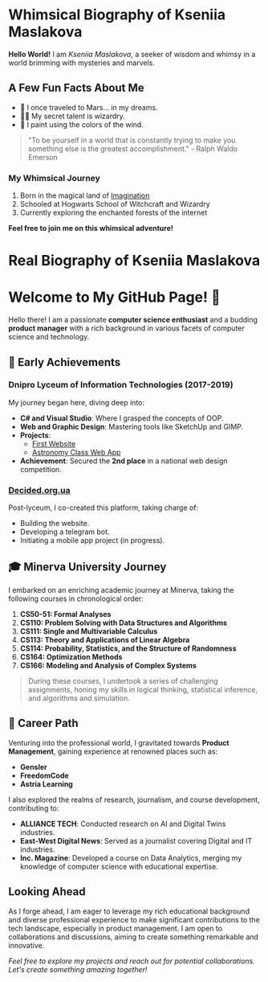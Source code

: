 # Whimsical Biography of Kseniia Maslakova

**Hello World!** I am *Kseniia Maslakova*, a seeker of wisdom and whimsy in a world brimming with mysteries and marvels.

## A Few Fun Facts About Me

- 🚀 I once traveled to Mars... in my dreams.
- 🧙‍♂️ My secret talent is wizardry.
- 🎨 I paint using the colors of the wind.

> "To be yourself in a world that is constantly trying to make you something else is the greatest accomplishment." - Ralph Waldo Emerson

### My Whimsical Journey

1. Born in the magical land of [Imagination](https://www.imagination.com/)
2. Schooled at Hogwarts School of Witchcraft and Wizardry
3. Currently exploring the enchanted forests of the internet

**Feel free to join me on this whimsical adventure!**

# Real Biography of Kseniia Maslakova

# Welcome to My GitHub Page! 👋

Hello there! I am a passionate **computer science enthusiast** and a budding **product manager** with a rich background in various facets of computer science and technology.

## 🌟 **Early Achievements**

### **Dnipro Lyceum of Information Technologies (2017-2019)**
My journey began here, diving deep into:
- **C# and Visual Studio**: Where I grasped the concepts of OOP.
- **Web and Graphic Design**: Mastering tools like SketchUp and GIMP.
- **Projects**:
  - [First Website](https://kseniamaslakova.github.io/)
  - [Astronomy Class Web App](https://drive.google.com/drive/folders/1yr_4HooHum3bWH7GK5ok7M68SKLUZXXH)
- **Achievement**: Secured the **2nd place** in a national web design competition.

### **[Decided.org.ua](https://decided.org.ua/)**
Post-lyceum, I co-created this platform, taking charge of:
- Building the website.
- Developing a telegram bot.
- Initiating a mobile app project (in progress).

## 🎓 **Minerva University Journey**

I embarked on an enriching academic journey at Minerva, taking the following courses in chronological order:

1. **CS50-51: Formal Analyses**
2. **CS110: Problem Solving with Data Structures and Algorithms**
3. **CS111: Single and Multivariable Calculus**
4. **CS113: Theory and Applications of Linear Algebra**
5. **CS114: Probability, Statistics, and the Structure of Randomness**
6. **CS164: Optimization Methods**
7. **CS166: Modeling and Analysis of Complex Systems**

> During these courses, I undertook a series of challenging assignments, honing my skills in logical thinking, statistical inference, and algorithms and simulation.

## 🚀 **Career Path**

Venturing into the professional world, I gravitated towards **Product Management**, gaining experience at renowned places such as:

- **Gensler**
- **FreedomCode**
- **Astria Learning**

I also explored the realms of research, journalism, and course development, contributing to:

- **ALLIANCE TECH**: Conducted research on AI and Digital Twins industries.
- **East-West Digital News**: Served as a journalist covering Digital and IT industries.
- **Inc. Magazine**: Developed a course on Data Analytics, merging my knowledge of computer science with educational expertise.

## **Looking Ahead**

As I forge ahead, I am eager to leverage my rich educational background and diverse professional experience to make significant contributions to the tech landscape, especially in product management. I am open to collaborations and discussions, aiming to create something remarkable and innovative.

*Feel free to explore my projects and reach out for potential collaborations. Let's create something amazing together!*
